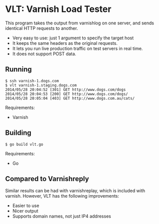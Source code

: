 VLT: Varnish Load Tester
====

This program takes the output from varnishlog on one server,
and sends identical HTTP requests to another.

* Very easy to use: just 1 argument to specify the target host
* It keeps the same headers as the original requests.
* It lets you run live production traffic on test servers in real time.
* It does not support POST data.

Running
---

    $ ssh varnish-1.dogs.com
    $ vlt varnish-1.staging.dogs.com
    2014/05/28 20:04:52 [301] GET http://www.dogs.com/dogs
    2014/05/28 20:04:53 [200] GET http://www.dogs.com/dogs/
    2014/05/28 20:05:04 [403] GET http://www.dogs.com.au/cats/

Requirements:
* Varnish

Building
---

    $ go build vlt.go

Requirements:
* Go

Compared to Varnishreply
----

Similar results can be had with varnishreplay, which is included with varnish.
However, VLT has the following improvements:
* Easier to use
* Nicer output
* Supports domain names, not just IP4 addresses
